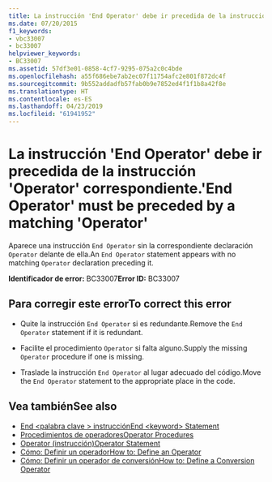 ```yaml
---
title: La instrucción 'End Operator' debe ir precedida de la instrucción 'Operator' correspondiente.
ms.date: 07/20/2015
f1_keywords:
- vbc33007
- bc33007
helpviewer_keywords:
- BC33007
ms.assetid: 57df3e01-0858-4cf7-9295-075a2c0c4bde
ms.openlocfilehash: a55f686ebe7ab2ec07f11754afc2e801f872dc4f
ms.sourcegitcommit: 9b552addadfb57fab0b9e7852ed4f1f1b8a42f8e
ms.translationtype: HT
ms.contentlocale: es-ES
ms.lasthandoff: 04/23/2019
ms.locfileid: "61941952"
---
```

# <a name="end-operator-must-be-preceded-by-a-matching-operator"></a><span data-ttu-id="a9cde-102">La instrucción 'End Operator' debe ir precedida de la instrucción 'Operator' correspondiente.</span><span class="sxs-lookup"><span data-stu-id="a9cde-102">'End Operator' must be preceded by a matching 'Operator'</span></span>
<span data-ttu-id="a9cde-103">Aparece una instrucción `End Operator` sin la correspondiente declaración `Operator` delante de ella.</span><span class="sxs-lookup"><span data-stu-id="a9cde-103">An `End Operator` statement appears with no matching `Operator` declaration preceding it.</span></span>  
  
 <span data-ttu-id="a9cde-104">**Identificador de error:** BC33007</span><span class="sxs-lookup"><span data-stu-id="a9cde-104">**Error ID:** BC33007</span></span>  
  
## <a name="to-correct-this-error"></a><span data-ttu-id="a9cde-105">Para corregir este error</span><span class="sxs-lookup"><span data-stu-id="a9cde-105">To correct this error</span></span>  
  
- <span data-ttu-id="a9cde-106">Quite la instrucción `End Operator` si es redundante.</span><span class="sxs-lookup"><span data-stu-id="a9cde-106">Remove the `End Operator` statement if it is redundant.</span></span>  
  
- <span data-ttu-id="a9cde-107">Facilite el procedimiento `Operator` si falta alguno.</span><span class="sxs-lookup"><span data-stu-id="a9cde-107">Supply the missing `Operator` procedure if one is missing.</span></span>  
  
- <span data-ttu-id="a9cde-108">Traslade la instrucción `End Operator` al lugar adecuado del código.</span><span class="sxs-lookup"><span data-stu-id="a9cde-108">Move the `End Operator` statement to the appropriate place in the code.</span></span>  
  
## <a name="see-also"></a><span data-ttu-id="a9cde-109">Vea también</span><span class="sxs-lookup"><span data-stu-id="a9cde-109">See also</span></span>

- [<span data-ttu-id="a9cde-110">End \<palabra clave > instrucción</span><span class="sxs-lookup"><span data-stu-id="a9cde-110">End \<keyword> Statement</span></span>](../../visual-basic/language-reference/statements/end-keyword-statement.md)
- [<span data-ttu-id="a9cde-111">Procedimientos de operadores</span><span class="sxs-lookup"><span data-stu-id="a9cde-111">Operator Procedures</span></span>](../../visual-basic/programming-guide/language-features/procedures/operator-procedures.md)
- [<span data-ttu-id="a9cde-112">Operator (instrucción)</span><span class="sxs-lookup"><span data-stu-id="a9cde-112">Operator Statement</span></span>](../../visual-basic/language-reference/statements/operator-statement.md)
- [<span data-ttu-id="a9cde-113">Cómo: Definir un operador</span><span class="sxs-lookup"><span data-stu-id="a9cde-113">How to: Define an Operator</span></span>](../../visual-basic/programming-guide/language-features/procedures/how-to-define-an-operator.md)
- [<span data-ttu-id="a9cde-114">Cómo: Definir un operador de conversión</span><span class="sxs-lookup"><span data-stu-id="a9cde-114">How to: Define a Conversion Operator</span></span>](../../visual-basic/programming-guide/language-features/procedures/how-to-define-a-conversion-operator.md)
